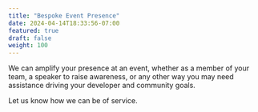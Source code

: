 ```yaml
---
title: "Bespoke Event Presence"
date: 2024-04-14T18:33:56-07:00
featured: true
draft: false
weight: 100
---
```


We can amplify your presence at an event, whether as a member of your team, a speaker to raise awareness, or any other way you may need assistance driving your developer and community goals.<!--more-->

Let us know how we can be of service.
